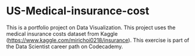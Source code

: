 # US-Medical-insurance-cost

This is a portfolio project on Data Visualization.
This project uses the medical insurance costs dataset from Kaggle (https://www.kaggle.com/mirichoi0218/insurance).
This exercise is part of the Data Scientist career path on Codecademy.
